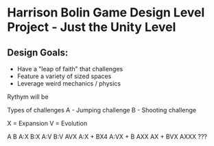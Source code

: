 # Harrison Bolin Game Design Level Project - Just the Unity Level

## Design Goals:
- Have a "leap of faith" that challenges
- Feature a variety of sized spaces
- Leverage weird mechanics / physics

Rythym will be

Types of challenges A - Jumping challenge B - Shooting challenge

X = Expansion V = Evolution

A
B
A:X
B:X
A:V
B:V
AVX
A:X + BX4
A:VX + B
AXX
AX + BVX
AXXX
???
